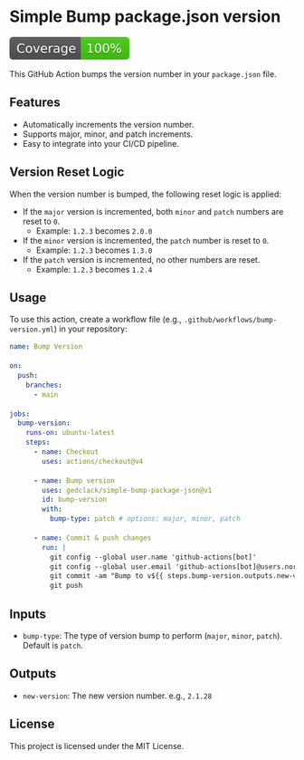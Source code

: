 # Simple Bump package.json version

![Coverage](badges/coverage.svg)

This GitHub Action bumps the version number in your `package.json` file.

## Features

- Automatically increments the version number.
- Supports major, minor, and patch increments.
- Easy to integrate into your CI/CD pipeline.

## Version Reset Logic

When the version number is bumped, the following reset logic is applied:

- If the `major` version is incremented, both `minor` and `patch` numbers are reset to `0`.
  - Example: `1.2.3` becomes `2.0.0`
- If the `minor` version is incremented, the `patch` number is reset to `0`.
  - Example: `1.2.3` becomes `1.3.0`
- If the `patch` version is incremented, no other numbers are reset.
  - Example: `1.2.3` becomes `1.2.4`

## Usage

To use this action, create a workflow file (e.g., `.github/workflows/bump-version.yml`) in your repository:

```yaml
name: Bump Version

on:
  push:
    branches:
      - main

jobs:
  bump-version:
    runs-on: ubuntu-latest
    steps:
      - name: Checkout
        uses: actions/checkout@v4

      - name: Bump version
        uses: gedclack/simple-bump-package-json@v1
        id: bump-version
        with:
          bump-type: patch # options: major, minor, patch

      - name: Commit & push changes
        run: |
          git config --global user.name 'github-actions[bot]'
          git config --global user.email 'github-actions[bot]@users.noreply.github.com'
          git commit -am "Bump to v${{ steps.bump-version.outputs.new-version }}"
          git push
```

## Inputs

- `bump-type`: The type of version bump to perform (`major`, `minor`, `patch`). Default is `patch`.

## Outputs

- `new-version`: The new version number. e.g., `2.1.28`

## License

This project is licensed under the MIT License.
